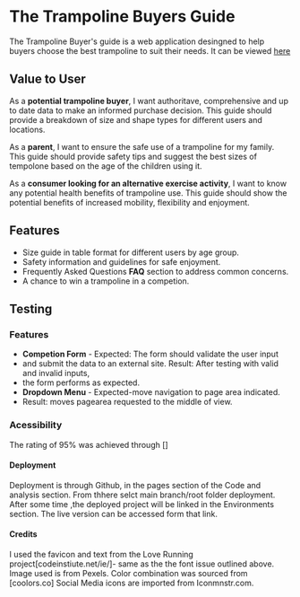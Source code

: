 # The Trampoline Buyers Guide

The Trampoline Buyer's guide is a web application desingned to help
buyers choose the best trampoline to suit their needs.
It can be viewed [here](https://emhmoloney.github.io/Trampoline-Buyer-Guide/)

## Value to User

As a **potential trampoline buyer**, I want authoritave, comprehensive and up to date data
to make an informed purchase decision. This guide should provide a breakdown of size and shape types for
different users and locations.

As a **parent**, I want to ensure the safe use of a trampoline for my family. This guide should provide
safety tips and suggest the best sizes of tempolone based on the age of the children using it.

As a **consumer looking for an alternative exercise activity**, I want to know any potential health benefits
of trampoline use. This guide should show the potential benefits of increased mobility, flexibility and enjoyment.

## Features

- Size guide in table format for different users by age group.
- Safety information and guidelines for safe enjoyment.
- Frequently Asked Questions **FAQ** section to address common concerns.
- A chance to win a trampoline in a competion.

## Testing

### Features

- **Competion Form** - Expected: The form should validate the user input
- and submit the data to an external site. Result: After testing with valid and invalid inputs,
- the form performs as expected.
- **Dropdown Menu** - Expected-move navigation to page area indicated.
- Result: moves pagearea requested to the middle of view.

### Acessibility

The rating of 95% was achieved through []


#### Deployment

Deployment is through Github, in the pages section of the Code and analysis section. From thhere selct main branch/root folder deployment.
After some time ,the deployed project will be linked in the Environments section. The live version can be accessed form that link.

#### Credits

I used the favicon and text from the Love Running project[codeinstiute.net/ie/]- same as the the font issue outlined above.
Image used is from Pexels.
Color combination was sourced from [coolors.co]
Social Media icons are imported from Iconmnstr.com.
